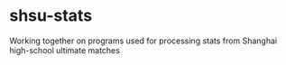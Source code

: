 # shsu-stats
Working together on programs used for processing stats from Shanghai high-school ultimate matches
